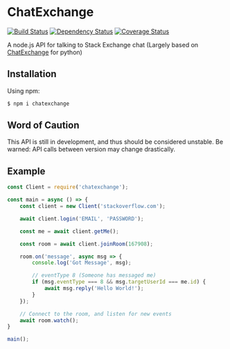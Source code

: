 # ChatExchange

[![Build Status](https://travis-ci.org/danbopes/chatexchange.svg?branch=master)](https://travis-ci.org/danbopes/chatexchange)
[![Dependency Status](https://david-dm.org/danbopes/chatexchange.svg)](https://david-dm.org/danbopes/chatexchange)
[![Coverage Status](https://coveralls.io/repos/github/danbopes/chatexchange/badge.svg?branch=master)](https://coveralls.io/github/danbopes/chatexchange?branch=master)

A node.js API for talking to Stack Exchange chat (Largely based on [ChatExchange](https://github.com/Manishearth/ChatExchange) for python)

## Installation

Using npm:

```bash
$ npm i chatexchange
```

## Word of Caution

This API is still in development, and thus should be considered unstable. Be warned: API calls between version may change drastically.

## Example

```javascript
const Client = require('chatexchange');

const main = async () => {
    const client = new Client('stackoverflow.com');

    await client.login('EMAIL', 'PASSWORD');

    const me = await client.getMe();

    const room = await client.joinRoom(167908);

    room.on('message', async msg => {
        console.log('Got Message', msg);

        // eventType 8 (Someone has messaged me)
        if (msg.eventType === 8 && msg.targetUserId === me.id) {
            await msg.reply('Hello World!');
        }
    });

    // Connect to the room, and listen for new events
    await room.watch();
}

main();
```
